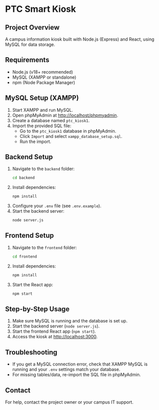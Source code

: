 # PTC Smart Kiosk

## Project Overview
A campus information kiosk built with Node.js (Express) and React, using MySQL for data storage.

## Requirements
- Node.js (v18+ recommended)
- MySQL (XAMPP or standalone)
- npm (Node Package Manager)

## MySQL Setup (XAMPP)
1. Start XAMPP and run MySQL.
2. Open phpMyAdmin at [http://localhost/phpmyadmin](http://localhost/phpmyadmin).
3. Create a database named `ptc_kiosk1`.
4. Import the provided SQL file:
   - Go to the `ptc_kiosk1` database in phpMyAdmin.
   - Click `Import` and select `xampp_database_setup.sql`.
   - Run the import.

## Backend Setup
1. Navigate to the `backend` folder:
   ```sh
   cd backend
   ```
2. Install dependencies:
   ```sh
   npm install
   ```
3. Configure your `.env` file (see `.env.example`).
4. Start the backend server:
   ```sh
   node server.js
   ```

## Frontend Setup
1. Navigate to the `frontend` folder:
   ```sh
   cd frontend
   ```
2. Install dependencies:
   ```sh
   npm install
   ```
3. Start the React app:
   ```sh
   npm start
   ```

## Step-by-Step Usage
1. Make sure MySQL is running and the database is set up.
2. Start the backend server (`node server.js`).
3. Start the frontend React app (`npm start`).
4. Access the kiosk at [http://localhost:3000](http://localhost:3000).

## Troubleshooting
- If you get a MySQL connection error, check that XAMPP MySQL is running and your `.env` settings match your database.
- For missing tables/data, re-import the SQL file in phpMyAdmin.

## Contact
For help, contact the project owner or your campus IT support.
